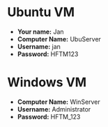 # Ubuntu VM

- **Your name:** Jan
- **Computer Name:** UbuServer
- **Username:** jan
- **Password:** HFTM123

# Windows VM

- **Computer Name:** WinServer
- **Username:** Administrator
- **Password:** HFTM_123